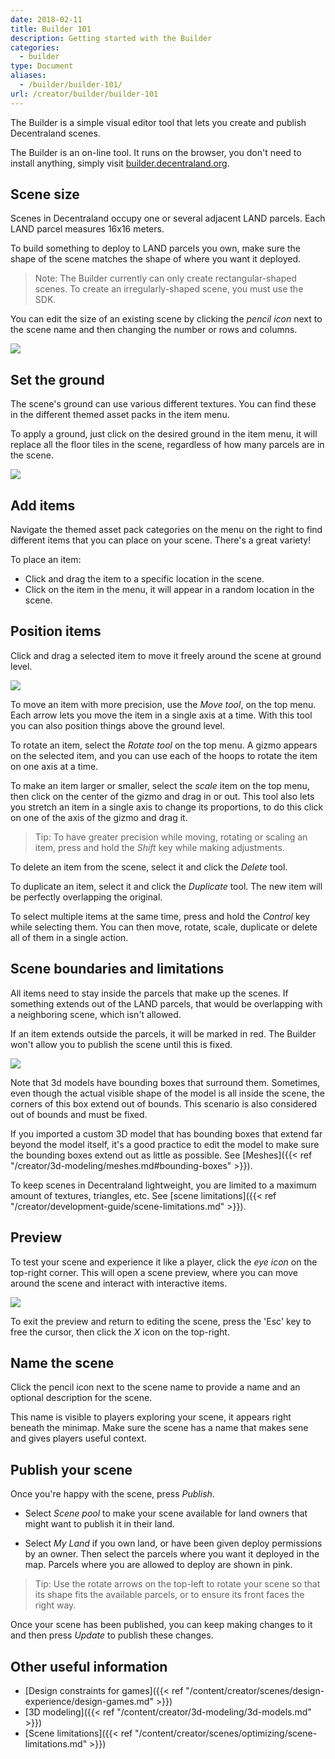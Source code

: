 ```yaml
---
date: 2018-02-11
title: Builder 101
description: Getting started with the Builder
categories:
  - builder
type: Document
aliases:
  - /builder/builder-101/
url: /creator/builder/builder-101
---
```


The Builder is a simple visual editor tool that lets you create and publish Decentraland scenes.

The Builder is an on-line tool. It runs on the browser, you don't need to install anything, simply visit [builder.decentraland.org](https://builder.decentraland.org).

## Scene size

Scenes in Decentraland occupy one or several adjacent LAND parcels. Each LAND parcel measures 16x16 meters.

To build something to deploy to LAND parcels you own, make sure the shape of the scene matches the shape of where you want it deployed.

> Note: The Builder currently can only create rectangular-shaped scenes. To create an irregularly-shaped scene, you must use the SDK.

You can edit the size of an existing scene by clicking the _pencil icon_ next to the scene name and then changing the number or rows and columns.

![](/images/media/builder-parcels.png)

## Set the ground

The scene's ground can use various different textures. You can find these in the different themed asset packs in the item menu.

To apply a ground, just click on the desired ground in the item menu, it will replace all the floor tiles in the scene, regardless of how many parcels are in the scene.

![](/images/media/builder-ground.png)

## Add items

Navigate the themed asset pack categories on the menu on the right to find different items that you can place on your scene. There's a great variety!

To place an item:

- Click and drag the item to a specific location in the scene.
- Click on the item in the menu, it will appear in a random location in the scene.

## Position items

Click and drag a selected item to move it freely around the scene at ground level.

![](/images/media/builder-position-icons.png)

To move an item with more precision, use the _Move tool_, on the top menu. Each arrow lets you move the item in a single axis at a time. With this tool you can also position things above the ground level.

To rotate an item, select the _Rotate tool_ on the top menu. A gizmo appears on the selected item, and you can use each of the hoops to rotate the item on one axis at a time.

To make an item larger or smaller, select the _scale_ item on the top menu, then click on the center of the gizmo and drag in or out. This tool also lets you stretch an item in a single axis to change its proportions, to do this click on one of the axis of the gizmo and drag it.

> Tip: To have greater precision while moving, rotating or scaling an item, press and hold the _Shift_ key while making adjustments.

To delete an item from the scene, select it and click the _Delete_ tool.

To duplicate an item, select it and click the _Duplicate_ tool. The new item will be perfectly overlapping the original.

To select multiple items at the same time, press and hold the _Control_ key while selecting them. You can then move, rotate, scale, duplicate or delete all of them in a single action.

## Scene boundaries and limitations

All items need to stay inside the parcels that make up the scenes. If something extends out of the LAND parcels, that would be overlapping with a neighboring scene, which isn't allowed.

If an item extends outside the parcels, it will be marked in red. The Builder won't allow you to publish the scene until this is fixed.

![](/images/media/builder-out-of-bounds.png)

Note that 3d models have bounding boxes that surround them. Sometimes, even though the actual visible shape of the model is all inside the scene, the corners of this box extend out of bounds. This scenario is also considered out of bounds and must be fixed.

If you imported a custom 3D model that has bounding boxes that extend far beyond the model itself, it's a good practice to edit the model to make sure the bounding boxes extend out as little as possible. See [Meshes]({{< ref "/creator/3d-modeling/meshes.md#bounding-boxes" >}}).

To keep scenes in Decentraland lightweight, you are limited to a maximum amount of textures, triangles, etc. See [scene limitations]({{< ref "/creator/development-guide/scene-limitations.md" >}}).

## Preview

To test your scene and experience it like a player, click the _eye icon_ on the top-right corner. This will open a scene preview, where you can move around the scene and interact with interactive items.

![](/images/media/builder-preview.png)

To exit the preview and return to editing the scene, press the 'Esc' key to free the cursor, then click the _X_ icon on the top-right.

## Name the scene

Click the pencil icon next to the scene name to provide a name and an optional description for the scene.

This name is visible to players exploring your scene, it appears right beneath the minimap. Make sure the scene has a name that makes sene and gives players useful context.

## Publish your scene

Once you're happy with the scene, press _Publish_.

- Select _Scene pool_ to make your scene available for land owners that might want to publish it in their land.

- Select _My Land_ if you own land, or have been given deploy permissions by an owner. Then select the parcels where you want it deployed in the map. Parcels where you are allowed to deploy are shown in pink.

> Tip: Use the rotate arrows on the top-left to rotate your scene so that its shape fits the available parcels, or to ensure its front faces the right way.

Once your scene has been published, you can keep making changes to it and then press _Update_ to publish these changes.

## Other useful information

- [Design constraints for games]({{< ref "/content/creator/scenes/design-experience/design-games.md" >}})
- [3D modeling]({{< ref "/content/creator/3d-modeling/3d-models.md" >}})
- [Scene limitations]({{< ref "/content/creator/scenes/optimizing/scene-limitations.md" >}})
